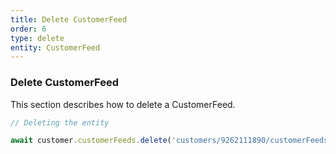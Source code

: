 ```yaml
---
title: Delete CustomerFeed
order: 6
type: delete
entity: CustomerFeed
---
```


### Delete CustomerFeed

This section describes how to delete a CustomerFeed.

```javascript
// Deleting the entity

await customer.customerFeeds.delete('customers/9262111890/customerFeeds/77425432')
```
